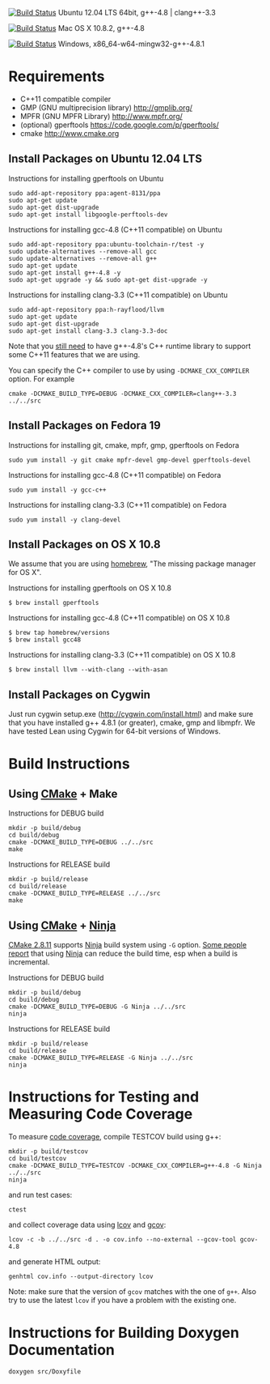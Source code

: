 [![Build Status](https://travis-ci.org/leodemoura/lean.png?branch=master)](https://travis-ci.org/leodemoura/lean)
Ubuntu 12.04 LTS 64bit, g++-4.8 | clang++-3.3

[![Build Status](https://travis-ci.org/soonhokong/lean-osx.png?branch=master)](https://travis-ci.org/soonhokong/lean-osx)
Mac OS X 10.8.2, g++-4.8

[![Build Status](https://travis-ci.org/soonhokong/lean-windows.png?branch=master)](https://travis-ci.org/soonhokong/lean-windows)
Windows, x86_64-w64-mingw32-g++-4.8.1

Requirements
============

- C++11 compatible compiler
- GMP (GNU multiprecision library)
  http://gmplib.org/
- MPFR (GNU MPFR Library)
  http://www.mpfr.org/
- (optional) gperftools
  https://code.google.com/p/gperftools/
- cmake
  http://www.cmake.org

Install Packages on Ubuntu 12.04 LTS
------------------------------------

Instructions for installing gperftools on Ubuntu

    sudo add-apt-repository ppa:agent-8131/ppa
    sudo apt-get update
    sudo apt-get dist-upgrade
    sudo apt-get install libgoogle-perftools-dev

Instructions for installing gcc-4.8 (C++11 compatible) on Ubuntu

    sudo add-apt-repository ppa:ubuntu-toolchain-r/test -y
    sudo update-alternatives --remove-all gcc
    sudo update-alternatives --remove-all g++
    sudo apt-get update
    sudo apt-get install g++-4.8 -y
    sudo apt-get upgrade -y && sudo apt-get dist-upgrade -y

Instructions for installing clang-3.3 (C++11 compatible) on Ubuntu

    sudo add-apt-repository ppa:h-rayflood/llvm
    sudo apt-get update
    sudo apt-get dist-upgrade
    sudo apt-get install clang-3.3 clang-3.3-doc

Note that you [still need][1] to have g++-4.8's C++ runtime library to
support some C++11 features that we are using.

You can specify the C++ compiler to use by using ``-DCMAKE_CXX_COMPILER``
option. For example

    cmake -DCMAKE_BUILD_TYPE=DEBUG -DCMAKE_CXX_COMPILER=clang++-3.3 ../../src

[1]: http://clang.llvm.org/cxx_status.html

Install Packages on Fedora 19
-----------------------------

Instructions for installing git, cmake, mpfr, gmp, gperftools on Fedora

    sudo yum install -y git cmake mpfr-devel gmp-devel gperftools-devel

Instructions for installing gcc-4.8 (C++11 compatible) on Fedora

    sudo yum install -y gcc-c++

Instructions for installing clang-3.3 (C++11 compatible) on Fedora

    sudo yum install -y clang-devel

Install Packages on OS X 10.8
-----------------------------
We assume that you are using [homebrew][homebrew], "The missing package manager for OS X".

[homebrew]: http://brew.sh

Instructions for installing gperftools on OS X 10.8

    $ brew install gperftools

Instructions for installing gcc-4.8 (C++11 compatible) on OS X 10.8

    $ brew tap homebrew/versions
    $ brew install gcc48

Instructions for installing clang-3.3 (C++11 compatible) on OS X 10.8

    $ brew install llvm --with-clang --with-asan

Install Packages on Cygwin
--------------------------
Just run cygwin setup.exe (http://cygwin.com/install.html) and make sure that you have installed g++ 4.8.1 (or greater), cmake, gmp and libmpfr.
We have tested Lean using Cygwin for 64-bit versions of Windows.

Build Instructions
==================

Using [CMake][cmake] + Make
---------------------
Instructions for DEBUG build

    mkdir -p build/debug
    cd build/debug
    cmake -DCMAKE_BUILD_TYPE=DEBUG ../../src
    make

Instructions for RELEASE build

    mkdir -p build/release
    cd build/release
    cmake -DCMAKE_BUILD_TYPE=RELEASE ../../src
    make

Using [CMake][cmake] + [Ninja][ninja]
-------------------------------
[CMake 2.8.11][cmake] supports [Ninja][ninja] build system using
``-G`` option. [Some people report][1] that using [Ninja][ninja] can
reduce the build time, esp when a build is incremental.

[1]: https://plus.google.com/108996039294665965197/posts/SfhrFAhRyyd

Instructions for DEBUG build

    mkdir -p build/debug
    cd build/debug
    cmake -DCMAKE_BUILD_TYPE=DEBUG -G Ninja ../../src
    ninja

Instructions for RELEASE build

    mkdir -p build/release
    cd build/release
    cmake -DCMAKE_BUILD_TYPE=RELEASE -G Ninja ../../src
    ninja

[cmake]: http://www.cmake.org/
[ninja]: http://martine.github.io/ninja/

Instructions for Testing and Measuring Code Coverage
====================================================

To measure [code coverage][cover], compile TESTCOV build using g++:

    mkdir -p build/testcov
    cd build/testcov
    cmake -DCMAKE_BUILD_TYPE=TESTCOV -DCMAKE_CXX_COMPILER=g++-4.8 -G Ninja ../../src
    ninja

and run test cases:

    ctest

and collect coverage data using [lcov][lcov] and [gcov][gcov]:

    lcov -c -b ../../src -d . -o cov.info --no-external --gcov-tool gcov-4.8

and generate HTML output:

    genhtml cov.info --output-directory lcov

Note: make sure that the version of ``gcov`` matches with the one of
``g++``. Also try to use the latest ``lcov`` if you have a problem
with the existing one.

[gcov]: http://gcc.gnu.org/onlinedocs/gcc/Gcov.html
[lcov]: http://ltp.sourceforge.net/coverage/lcov.php
[cover]: https://dl.dropboxusercontent.com/u/203889738/lcov/index.html

Instructions for Building Doxygen Documentation
===============================================

    doxygen src/Doxyfile
